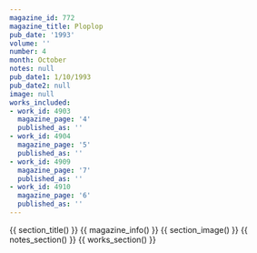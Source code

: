 ```yaml
---
magazine_id: 772
magazine_title: Ploplop
pub_date: '1993'
volume: ''
number: 4
month: October
notes: null
pub_date1: 1/10/1993
pub_date2: null
image: null
works_included:
- work_id: 4903
  magazine_page: '4'
  published_as: ''
- work_id: 4904
  magazine_page: '5'
  published_as: ''
- work_id: 4909
  magazine_page: '7'
  published_as: ''
- work_id: 4910
  magazine_page: '6'
  published_as: ''
---
```


{{ section_title() }}
{{ magazine_info() }}
{{ section_image() }}
{{ notes_section() }}
{{ works_section() }}
